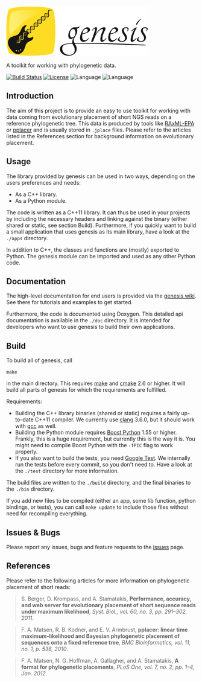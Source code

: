 ![genesis](/doc/logo/logo_readme.png?raw=true "genesis")

A toolkit for working with phylogenetic data.

[![Build Status](https://travis-ci.org/lczech/genesis.svg?branch=master)](https://travis-ci.org/lczech/genesis)
[![License](https://img.shields.io/badge/license-GPLv3-blue.svg)](http://www.gnu.org/licenses/gpl.html)
![Language](https://img.shields.io/badge/language-C%2B%2B11-lightgrey.svg)
![Language](https://img.shields.io/badge/language-python-lightgrey.svg)

Introduction
------------

The aim of this project is to provide an easy to use toolkit for working with data coming from
evolutionary placement of short NGS reads on a reference phylogenetic tree.
This data is produced by tools like
[RAxML-EPA](http://sco.h-its.org/exelixis/web/software/epa/index.html) or
[pplacer](http://matsen.fhcrc.org/pplacer/) and is usually stored in `.jplace` files.
Please refer to the articles listed in the References section for background information on
evolutionary placement.

Usage
-----

The library provided by genesis can be used in two ways, depending on the users preferences and
needs:

 *  As a C++ library.
 *  As a Python module.

The code is written as a C++11 library. It can thus be used in your projects by including
the necessary headers and linking against the binary (either shared or static, see section Build).
Furthermore, if you quickly want to build a small application that uses genesis as its main
library, have a look at the `./apps` directory.

In addition to C++, the classes and functions are (mostly) exported to Python. The genesis module
can be imported and used as any other Python code.

Documentation
-------------

The high-level documentation for end users is provided via the
[genesis wiki](https://github.com/lczech/genesis/wiki).
See there for tutorials and examples to get started.

Furthermore, the code is documented using Doxygen. This detailed api documentation is available in
the `./doc` directory. It is intended for developers who want to use genesis to build their own
applications.

Build
-----

To build all of genesis, call

    make

in the main directory. This requires [make](https://www.gnu.org/software/make/) and
[cmake](https://cmake.org/) 2.6 or higher.
It will build all parts of genesis for which the requirements are fulfilled.

Requirements:

 *  Building the C++ library binaries (shared or static) requires a fairly up-to-date C++11
    compiler. We currently use [clang](http://clang.llvm.org/) 3.6.0, but it should work with
    [gcc](https://gcc.gnu.org/) as well.
 *  Building the Python module requires [Boost Python](www.boost.org/doc/libs/release/libs/python/)
    1.55 or higher. Frankly, this is a huge requirement, but currently this is the way it is.
    You might need to compile Boost Python with the `-fPIC` flag to work properly.
 *  If you also want to build the tests, you need [Google Test](https://github.com/google/googletest).
    We internally run the tests before every commit, so you don't need to. Have a look at the
    `./test` directory for more information.

The build files are written to the `./build` directory, and the final binaries to the `./bin`
directory.

If you add new files to be compiled (either an app, some lib function, python bindings, or tests),
you can call `make update` to include those files without need for recompiling everything.

Issues & Bugs
-------------

Please report any issues, bugs and feature requests to the
[issues](https://github.com/lczech/genesis/issues) page.

References
----------

Please refer to the following articles for more information on phylogenetic placement of short
reads:

> S. Berger, D. Krompass, and A. Stamatakis,
> **Performance, accuracy, and web server for evolutionary placement of short sequence reads
> under maximum likelihood**,
> *Syst. Biol., vol. 60, no. 3, pp. 291–302, 2011*.

> F. A. Matsen, R. B. Kodner, and E. V. Armbrust,
> **pplacer: linear time maximum-likelihood and Bayesian phylogenetic placement of sequences
> onto a fixed reference tree**,
> *BMC Bioinformatics, vol. 11, no. 1, p. 538, 2010*.

> F. A. Matsen, N. G. Hoffman, A. Gallagher, and A. Stamatakis,
> **A format for phylogenetic placements**,
> *PLoS One, vol. 7, no. 2, pp. 1–4, Jan. 2012*.
